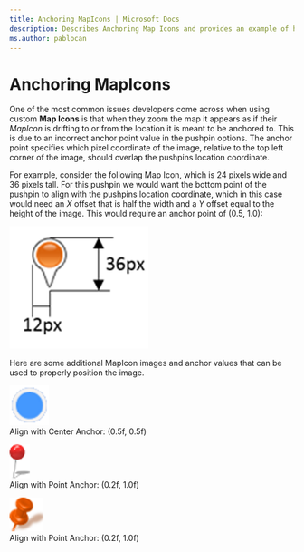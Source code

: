 ```yaml
---
title: Anchoring MapIcons | Microsoft Docs
description: Describes Anchoring Map Icons and provides an example of how to zoom a map to make it appear as if the map icon is drifting to or from an anchored location.
ms.author: pablocan
---
```


# Anchoring MapIcons

One of the most common issues developers come across when using custom **Map Icons** is that when they zoom the map it appears as if their
*MapIcon* is drifting to or from the location it is meant to be anchored to. This is due to an incorrect anchor point value in the pushpin
options. The anchor point specifies which pixel coordinate of the image, relative to the top left corner of the image, should overlap the
pushpins location coordinate.

For example, consider the following Map Icon, which is 24 pixels wide and 36 pixels tall. For this pushpin we would want the bottom point
of the pushpin to align with the pushpins location coordinate, which in this case would need an _X_ offset that is half the width and a _Y_
offset equal to the height of the image. This would require an anchor point of (0.5, 1.0):

![MapIcon Dimensions](media/bmv8-anchoring-pushpins-dimensions.png)

Here are some additional MapIcon images and anchor values that can be used to properly position the image.  

![Aligned with Center](media/bmv8-anchoring-pushpins-align-center.png)  
Align with Center Anchor: (0.5f, 0.5f)  

![Aligned with Point](media/bmv8-anchoring-pushpins-align-with-point.png)  
Align with Point Anchor: (0.2f, 1.0f)  

![Aligned Pushpin](media/bmv8-anchoring-pushpins-align-pushpin.png)  
Align with Point Anchor: (0.2f, 1.0f)
